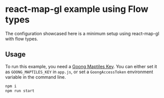 # react-map-gl example using Flow types

The configuration showcased here is a minimum setup using react-map-gl with flow types.

## Usage

To run this example, you need a [Goong Maptiles Key](https://account.goong.io). You can either set it as `GOONG_MAPTILES_KEY` in `app.js`, or set a `GoongAccessToken` environment variable in the command line.

```bash
npm i
npm run start
```